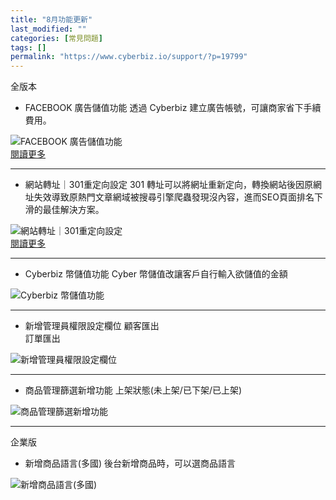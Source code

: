```yaml
---
title: "8月功能更新"
last_modified: ""
categories: [常見問題]
tags: []
permalink: "https://www.cyberbiz.io/support/?p=19799"
---
```


全版本  


* FACEBOOK 廣告儲值功能
透過 Cyberbiz 建立廣告帳號，可讓商家省下手續費用。  

![FACEBOOK 廣告儲值功能](https://www.cyberbiz.io/support/wp-content/uploads/2021/08/8月功能更新06.png)  
[閱讀更多](https://www.cyberbiz.io/support/?p=17882)  

* * *

* 網站轉址｜301重定向設定
301 轉址可以將網址重新定向，轉換網站後因原網址失效導致原熱門文章網域被搜尋引擎爬蟲發現沒內容，進而SEO頁面排名下滑的最佳解決方案。  

![網站轉址｜301重定向設定](https://www.cyberbiz.io/support/wp-content/uploads/2021/08/8月功能更新01.png)  
[閱讀更多](https://www.cyberbiz.io/support/?p=15390)  

* * *

* Cyberbiz 幣儲值功能 
Cyber 幣儲值改讓客戶自行輸入欲儲值的金額  

![Cyberbiz 幣儲值功能](https://www.cyberbiz.io/support/wp-content/uploads/2021/08/8月功能更新02.png)  

* * *

* 新增管理員權限設定欄位 
顧客匯出  
訂單匯出  

![新增管理員權限設定欄位](https://www.cyberbiz.io/support/wp-content/uploads/2021/08/8月功能更新03.png)  

* * *

* 商品管理篩選新增功能 
上架狀態(未上架/已下架/已上架)  

![商品管理篩選新增功能](https://www.cyberbiz.io/support/wp-content/uploads/2021/08/8月功能更新04.png)  

* * *

企業版  


* 新增商品語言(多國) 
後台新增商品時，可以選商品語言  

![新增商品語言\(多國\)](https://www.cyberbiz.io/support/wp-content/uploads/2021/08/8月功能更新05.png)  


